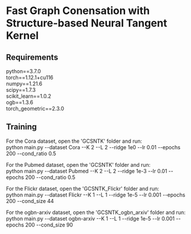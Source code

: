 # Fast Graph Conensation with Structure-based Neural Tangent Kernel


## Requirements

python==3.7.0 \
torch==1.12.1+cu116 \
numpy==1.21.6  \
scipy==1.7.3 \
scikit_learn==1.0.2 \
ogb==1.3.6 \
torch_geometric==2.3.0


## Training

For the Cora dataset, open the 'GCSNTK' folder and run:  \
python main.py --dataset Cora --K 2 --L 2 --ridge 1e0 --lr 0.01 --epochs 200 --cond_ratio 0.5

For the Pubmed dataset, open the 'GCSNTK' folder and run:  \
python main.py --dataset Pubmed --K 2 --L 2 --ridge 1e-3 --lr 0.01 --epochs 200 --cond_ratio 0.5

For the Flickr dataset, open the 'GCSNTK_Flickr' folder and run: \
python main.py --dataset Flickr --K 1 --L 1 --ridge 1e-5 --lr 0.001 --epochs 200 --cond_size 44

For the ogbn-arxiv dataset, open the 'GCSNTK_ogbn_arxiv' folder and run: \
python main.py --dataset ogbn-arxiv --K 1 --L 1 --ridge 1e-5 --lr 0.001 --epochs 200 --cond_size 90






